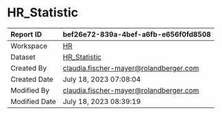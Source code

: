 



# HR_Statistic

|Report ID|bef26e72-839a-4bef-a6fb-e656f0fd8508|
| :--- | :--- |
|Workspace|[HR](../Workspaces/HR.md)|
|Dataset|[HR_Statistic](../Datasets/HR_Statistic.md)|
|Created By|claudia.fischer-mayer@rolandberger.com|
|Created Date|July 18, 2023 07:08:04|
|Modified By|claudia.fischer-mayer@rolandberger.com|
|Modified Date|July 18, 2023 08:39:19|
